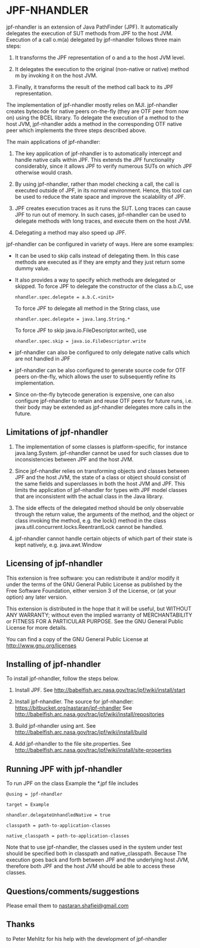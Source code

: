 JPF-NHANDLER
============

jpf-nhandler is an extension of Java PathFinder (JPF). It automatically 
delegates the execution of SUT methods from JPF to the host JVM. Execution 
of a call o.m(a) delegated by jpf-nhandler follows three main steps:

  1. It transforms the JPF representation of o and a to the host JVM 
     level.

  2. It delegates the execution to the original (non-native or native) 
     method m by invoking it on the host JVM.

  3. Finally, it transforms the result of the method call back to its 
     JPF representation.

The implementation of jpf-nhandler mostly relies on MJI. jpf-nhandler 
creates bytecode for native peers on-the-fly (they are OTF peer from 
now on) using the BCEL library. To delegate the execution of a method to 
the host JVM, jpf-nhandler adds a method in the corresponding OTF native 
peer which implements the three steps described above.

The main applications of jpf-nhandler:

  1. The key application of jpf-nhandler is to automatically intercept
     and handle native calls within JPF. This extends the JPF functionality 
     considerably, since it allows JPF to verify numerous SUTs on which 
     JPF otherwise would crash.
  2. By using jpf-nhandler, rather than model checking a call, the call 
     is executed outside of JPF, in its normal environment. Hence, this 
     tool can be used to reduce the state space and improve the scalability 
     of JPF.

  3. JPF creates execution traces as it runs the SUT. Long traces can 
     cause JPF to run out of memory. In such cases, jpf-nhandler can be 
     used to delegate methods with long traces, and execute them on the 
     host JVM.

  4. Delegating a method may also speed up JPF.

jpf-nhandler can be configured in variety of ways. Here are some examples:

  - It can be used to skip calls instead of delegating them. In this case 
    methods are executed as if they are empty and they just return some 
    dummy value.

  - It also provides a way to specify which methods are delegated or skipped.
    To force JPF to delegate the constructor of the class a.b.C, use

        nhandler.spec.delegate = a.b.C.<init>

    To force JPF to delegate all method in the String class, use

        nhandler.spec.delegate = java.lang.String.*

    To force JPF to skip java.io.FileDescriptor.write(), use

        nhandler.spec.skip = java.io.FileDescriptor.write

  - jpf-nhandler can also be configured to only delegate native calls which 
    are not handled in JPF

  - jpf-nhandler can be also configured to generate source code for OTF 
    peers on-the-fly, which allows the user to subsequently refine its 
    implementation.

  - Since on-the-fly bytecode generation is expensive, one can also configure 
    jpf-nhandler to retain and reuse OTF peers for future runs, i.e. their 
    body may be extended as jpf-nhandler delegates more calls in the future.

Limitations of jpf-nhandler
---------------------------

  1. The implementation of some classes is platform-specific, for instance 
     java.lang.System. jpf-nhandler cannot be used for such classes due to 
     inconsistencies between JPF and the host JVM.

  2. Since jpf-nhandler relies on transforming objects and classes between 
     JPF and the host JVM, the state of a class or object should consist 
     of the same fields and superclasses in both the host JVM and JPF. This 
     limits the application of jpf-nhandler for types with JPF model classes 
     that are inconsistent with the actual class in the Java library.

  3. The side effects of the delegated method should be only observable through 
     the return value, the arguments of the method, and the object or class
     invoking the method, e.g. the lock() method in the class 
     java.util.concurrent.locks.ReentrantLock cannot be handled.

  4. jpf-nhandler cannot handle certain objects of which part of their state 
     is kept natively, e.g. java.awt.Window


Licensing of jpf-nhandler
-------------------------

This extension is free software: you can redistribute it and/or modify it 
under the terms of the GNU General Public License as published by the Free 
Software Foundation, either version 3 of the License, or (at your option) 
any later version.

This extension is distributed in the hope that it will be useful, but WITHOUT 
ANY WARRANTY; without even the implied warranty of MERCHANTABILITY or FITNESS 
FOR A PARTICULAR PURPOSE.  See the GNU General Public License for more details.

You can find a copy of the GNU General Public License at
http://www.gnu.org/licenses


Installing of jpf-nhandler
--------------------------

To install jpf-nhandler, follow the steps below.

1. Install JPF.
   See http://babelfish.arc.nasa.gov/trac/jpf/wiki/install/start

2. Install jpf-nhandler.
   The source for jpf-nhandler: https://bitbucket.org/nastaran/jpf-nhandler
   See http://babelfish.arc.nasa.gov/trac/jpf/wiki/install/repositories

3. Build jpf-nhandler using ant.
   See http://babelfish.arc.nasa.gov/trac/jpf/wiki/install/build

4. Add jpf-nhandler to the file site.properties.
   See http://babelfish.arc.nasa.gov/trac/jpf/wiki/install/site-properties


Running JPF with jpf-nhandler
-----------------------------

To run JPF on the class Example the *.jpf file includes

    @using = jpf-nhandler

    target = Example

    nhandler.delegateUnhandledNative = true

    classpath = path-to-application-classes

    native_classpath = path-to-application-classes

Note that to use jpf-nhandler, the classes used in the system under test 
should be specified both in classpath and native_classpath. Because The 
execution goes back and forth between JPF and the underlying host JVM, 
therefore both JPF and the host JVM should be able to access these classes.


Questions/comments/suggestions
------------------------------

Please email them to nastaran.shafiei@gmail.com


Thanks
------

to Peter Mehlitz for his help with the development of jpf-nhandler
